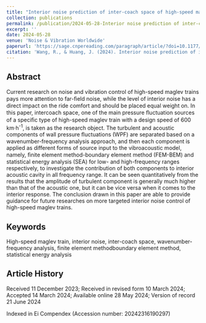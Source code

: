 ```yaml
---
title: "Interior noise prediction of inter-coach space of high-speed maglev trains based on wavenumber decomposition on aerodynamic excitation"
collection: publications
permalink: /publication/2024-05-28-Interior noise prediction of inter-coach space of high-speed maglev trains based on wavenumber decomposition on aerodynamic excitation
excerpt: ''
date: 2024-05-28
venue: 'Noise & Vibration Worldwide'
paperurl: 'https://sage.cnpereading.com/paragraph/article/?doi=10.1177/09574565241252989'
citation: 'Wang, R., & Huang, J. (2024). Interior noise prediction of inter-coach space of high-speed maglev trains based on wavenumber decomposition on aerodynamic excitation. Noise & Vibration Worldwide, 55(6-7), 304-321. https://doi.org/10.1177/09574565241252989'
---
```


## Abstract
Current research on noise and vibration control of high-speed maglev trains pays more attention to far-ﬁeld noise, while the level of interior noise has a direct impact on the ride comfort and should be placed equal weight on. In this paper, intercoach space, one of the main pressure ﬂuctuation sources of a speciﬁc type of high-speed maglev train with a design speed of 600 km·h<sup>-1</sup>, is taken as the research object. The turbulent and acoustic components of wall pressure ﬂuctuations (WPF) are separated based on a wavenumber-frequency analysis approach, and then each component is applied as different forms of source input to the vibroacoustic model, namely, ﬁnite element method-boundary element method (FEM-BEM) and statistical energy analysis (SEA) for low- and high-frequency ranges respectively, to investigate the contribution of both components to interior acoustic cavity in all frequency range. It can be seen quantitatively from the results that the amplitude of turbulent component is generally much higher than that of the acoustic one, but it can be vice versa when it comes to the interior response. The conclusion drawn in this paper are able to provide guidance for future researches on more targeted interior noise control of high-speed maglev trains.


## Keywords

High-speed maglev train, interior noise, inter-coach space, wavenumber-frequency analysis, finite element methodboundary element method, statistical energy analysis


## Article History

Received 11 December 2023; Received in revised form 10 March 2024; Accepted 14 March 2024; Available online 28 May 2024; Version of record 21 June 2024

Indexed in Ei Compendex (Accession number: 20242316190297)
